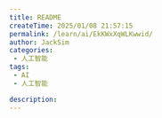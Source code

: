 ```yaml
---
title: README
createTime: 2025/01/08 21:57:15
permalink: /learn/ai/EkKWxXqWLKwwid/
author: JackSim
categories:
 - 人工智能
tags:
 - AI
 - 人工智能

description: 
---
```

